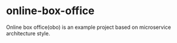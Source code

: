 # online-box-office
Online box office(obo) is an example project based on microservice architecture style.
